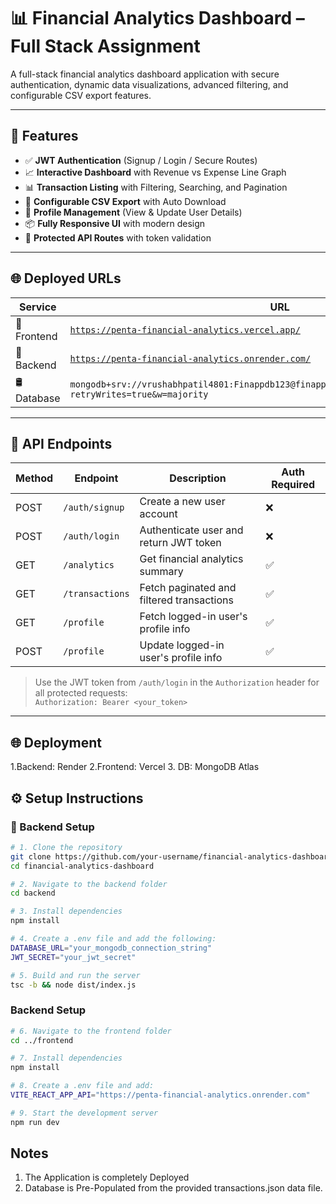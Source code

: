 # 📊 Financial Analytics Dashboard – Full Stack Assignment

A full-stack financial analytics dashboard application with secure authentication, dynamic data visualizations, advanced filtering, and configurable CSV export features.

---

## 🚀 Features

- ✅ **JWT Authentication** (Signup / Login / Secure Routes)
- 📈 **Interactive Dashboard** with Revenue vs Expense Line Graph
- 📊 **Transaction Listing** with Filtering, Searching, and Pagination
- 🧾 **Configurable CSV Export** with Auto Download
- 📁 **Profile Management** (View & Update User Details)
- 📦 **Fully Responsive UI** with modern design
- 🔐 **Protected API Routes** with token validation

---

## 🌐 Deployed URLs

| Service    | URL                                                                  |
|------------|----------------------------------------------------------------------|
| 🔗 Frontend | [`https://penta-financial-analytics.vercel.app/`](https://penta-financial-analytics.vercel.app/) |
| 🔗 Backend  | [`https://penta-financial-analytics.onrender.com/`](https://penta-financial-analytics.onrender.com/) |
| 🛢️ Database | `mongodb+srv://vrushabhpatil4801:Finappdb123@finappdb.gxyuw51.mongodb.net/FinAppDB?retryWrites=true&w=majority` |

---

## 🧠 API Endpoints

| Method | Endpoint         | Description                              | Auth Required |
|--------|------------------|------------------------------------------|---------------|
| POST   | `/auth/signup`   | Create a new user account                | ❌            |
| POST   | `/auth/login`    | Authenticate user and return JWT token   | ❌            |
| GET    | `/analytics`     | Get financial analytics summary          | ✅            |
| GET    | `/transactions`  | Fetch paginated and filtered transactions | ✅           |
| GET    | `/profile`       | Fetch logged-in user's profile info      | ✅            |
| POST   | `/profile`       | Update logged-in user's profile info     | ✅            |

> Use the JWT token from `/auth/login` in the `Authorization` header for all protected requests:  
> `Authorization: Bearer <your_token>`

---
## 🌐 Deployment
1.Backend: Render
2.Frontend: Vercel
3. DB: MongoDB Atlas


## ⚙️ Setup Instructions

### 🧩 Backend Setup

```bash
# 1. Clone the repository
git clone https://github.com/your-username/financial-analytics-dashboard.git
cd financial-analytics-dashboard

# 2. Navigate to the backend folder
cd backend

# 3. Install dependencies
npm install

# 4. Create a .env file and add the following:
DATABASE_URL="your_mongodb_connection_string"
JWT_SECRET="your_jwt_secret"

# 5. Build and run the server
tsc -b && node dist/index.js
```

### Backend Setup

```bash
# 6. Navigate to the frontend folder
cd ../frontend

# 7. Install dependencies
npm install

# 8. Create a .env file and add:
VITE_REACT_APP_API="https://penta-financial-analytics.onrender.com"

# 9. Start the development server
npm run dev
```
## Notes
1. The Application is completely Deployed
2. Database is Pre-Populated from the provided transactions.json data file.

